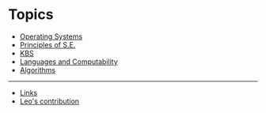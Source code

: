 <!-- TITLE: myFreed -->
<!-- SUBTITLE: notes app for myFreed by Wiki.js -->

# Topics
* [Operating Systems](/operating-systems)
* [Principles of S.E.](/principles-of-software-engineering)
* [KBS](/knowledge-based-systems)
* [Languages and Computability](/languages-and-computability)
* [Algorithms](/algorithms)

-----

* [Links](/links/)
* [Leo's contribution](/leo)



